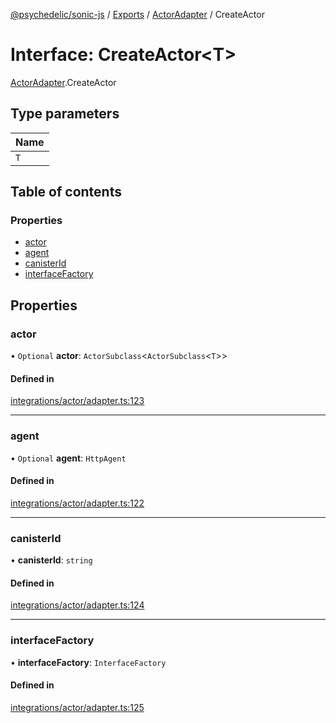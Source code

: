 [@psychedelic/sonic-js](../README.md) / [Exports](../modules.md) / [ActorAdapter](../modules/ActorAdapter.md) / CreateActor

# Interface: CreateActor<T\>

[ActorAdapter](../modules/ActorAdapter.md).CreateActor

## Type parameters

| Name |
| :------ |
| `T` |

## Table of contents

### Properties

- [actor](ActorAdapter.CreateActor.md#actor)
- [agent](ActorAdapter.CreateActor.md#agent)
- [canisterId](ActorAdapter.CreateActor.md#canisterid)
- [interfaceFactory](ActorAdapter.CreateActor.md#interfacefactory)

## Properties

### actor

• `Optional` **actor**: `ActorSubclass`<`ActorSubclass`<`T`\>\>

#### Defined in

[integrations/actor/adapter.ts:123](https://github.com/Psychedelic/sonic-js/blob/33e2dd1/src/integrations/actor/adapter.ts#L123)

___

### agent

• `Optional` **agent**: `HttpAgent`

#### Defined in

[integrations/actor/adapter.ts:122](https://github.com/Psychedelic/sonic-js/blob/33e2dd1/src/integrations/actor/adapter.ts#L122)

___

### canisterId

• **canisterId**: `string`

#### Defined in

[integrations/actor/adapter.ts:124](https://github.com/Psychedelic/sonic-js/blob/33e2dd1/src/integrations/actor/adapter.ts#L124)

___

### interfaceFactory

• **interfaceFactory**: `InterfaceFactory`

#### Defined in

[integrations/actor/adapter.ts:125](https://github.com/Psychedelic/sonic-js/blob/33e2dd1/src/integrations/actor/adapter.ts#L125)
